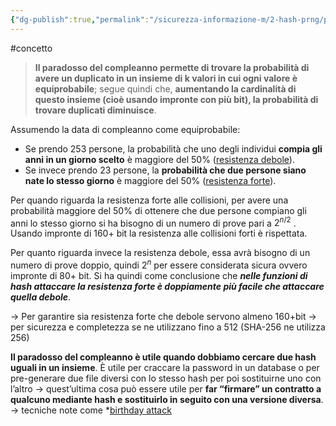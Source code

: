 ```yaml
---
{"dg-publish":true,"permalink":"/sicurezza-informazione-m/2-hash-prng/paradosso-del-compleanno/"}
---
```


#concetto

> **Il paradosso del compleanno permette di trovare la probabilità di avere un duplicato in un insieme di k valori in cui ogni valore è equiprobabile**; segue quindi che, **aumentando la cardinalità di questo insieme (cioè usando impronte con più bit), la probabilità di trovare duplicati diminuisce**.

Assumendo la data di compleanno come equiprobabile: 
- Se prendo 253 persone, la probabilità che uno degli individui **compia gli anni in un giorno scelto** è maggiore del 50% (<u>resistenza debole</u>). 
- Se invece prendo 23 persone, la **probabilità che due persone siano nate lo stesso giorno** è maggiore del 50% (<u>resistenza forte</u>). 

Per quando riguarda la resistenza forte alle collisioni, per avere una probabilità maggiore del 50% di ottenere che due persone compiano gli anni lo stesso giorno si ha bisogno di un numero di prove pari a $2^{n/2}$ . Usando impronte di 160+ bit la resistenza alle collisioni forti è rispettata. 

Per quanto riguarda invece la resistenza debole, essa avrà bisogno di un numero di prove doppio, quindi $2^n$ per essere considerata sicura ovvero impronte di 80+ bit. Si ha quindi come conclusione che ***nelle funzioni di hash attaccare la resistenza forte è doppiamente più facile che attaccare quella debole***.

-> Per garantire sia resistenza forte che debole servono almeno 160+bit 
-> per sicurezza e completezza se ne utilizzano fino a 512 (SHA-256 ne utilizza 256)

**Il paradosso del compleanno è utile quando dobbiamo cercare due hash uguali in un insieme**. È utile per craccare la password in un database o per pre-generare due file diversi con lo stesso hash per poi sostituirne uno con l’altro -> quest’ultima cosa può essere utile per **far “firmare” un contratto a qualcuno mediante hash e sostituirlo in seguito con una versione diversa**.
-> tecniche note come *<u>birthday attack</u>